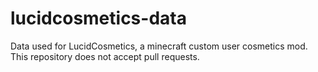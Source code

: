 # lucidcosmetics-data
Data used for LucidCosmetics, a minecraft custom user cosmetics mod.
This repository does not accept pull requests.
